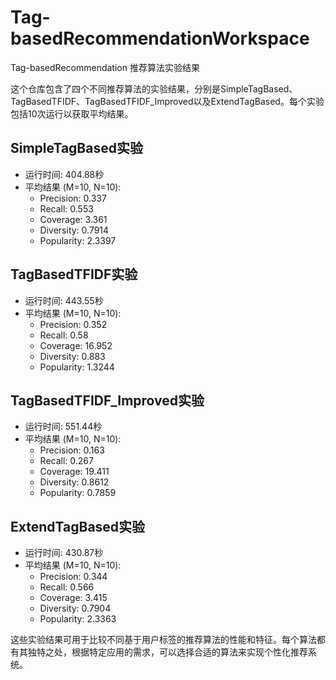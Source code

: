 # Tag-basedRecommendationWorkspace
Tag-basedRecommendation
推荐算法实验结果

这个仓库包含了四个不同推荐算法的实验结果，分别是SimpleTagBased、TagBasedTFIDF、TagBasedTFIDF_Improved以及ExtendTagBased。每个实验包括10次运行以获取平均结果。

## SimpleTagBased实验

- 运行时间: 404.88秒
- 平均结果 (M=10, N=10):
    - Precision: 0.337
    - Recall: 0.553
    - Coverage: 3.361
    - Diversity: 0.7914
    - Popularity: 2.3397

## TagBasedTFIDF实验

- 运行时间: 443.55秒
- 平均结果 (M=10, N=10):
    - Precision: 0.352
    - Recall: 0.58
    - Coverage: 16.952
    - Diversity: 0.883
    - Popularity: 1.3244

## TagBasedTFIDF_Improved实验

- 运行时间: 551.44秒
- 平均结果 (M=10, N=10):
    - Precision: 0.163
    - Recall: 0.267
    - Coverage: 19.411
    - Diversity: 0.8612
    - Popularity: 0.7859

## ExtendTagBased实验

- 运行时间: 430.87秒
- 平均结果 (M=10, N=10):
    - Precision: 0.344
    - Recall: 0.566
    - Coverage: 3.415
    - Diversity: 0.7904
    - Popularity: 2.3363

这些实验结果可用于比较不同基于用户标签的推荐算法的性能和特征。每个算法都有其独特之处，根据特定应用的需求，可以选择合适的算法来实现个性化推荐系统。
